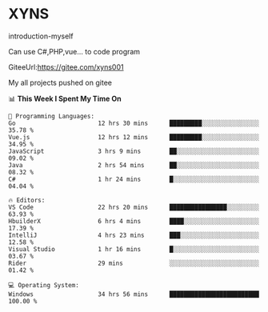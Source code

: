 # XYNS
introduction-myself

Can use C#,PHP,vue... to code program

GiteeUrl:https://gitee.com/xyns001

My all projects pushed on gitee

<!--START_SECTION:waka-->
📊 **This Week I Spent My Time On** 

```text
💬 Programming Languages: 
Go                       12 hrs 30 mins      █████████░░░░░░░░░░░░░░░░   35.78 % 
Vue.js                   12 hrs 12 mins      █████████░░░░░░░░░░░░░░░░   34.95 % 
JavaScript               3 hrs 9 mins        ██░░░░░░░░░░░░░░░░░░░░░░░   09.02 % 
Java                     2 hrs 54 mins       ██░░░░░░░░░░░░░░░░░░░░░░░   08.32 % 
C#                       1 hr 24 mins        █░░░░░░░░░░░░░░░░░░░░░░░░   04.04 % 

🔥 Editors: 
VS Code                  22 hrs 20 mins      ████████████████░░░░░░░░░   63.93 % 
HbuilderX                6 hrs 4 mins        ████░░░░░░░░░░░░░░░░░░░░░   17.39 % 
IntelliJ                 4 hrs 23 mins       ███░░░░░░░░░░░░░░░░░░░░░░   12.58 % 
Visual Studio            1 hr 16 mins        █░░░░░░░░░░░░░░░░░░░░░░░░   03.67 % 
Rider                    29 mins             ░░░░░░░░░░░░░░░░░░░░░░░░░   01.42 % 

💻 Operating System: 
Windows                  34 hrs 56 mins      █████████████████████████   100.00 % 
```


<!--END_SECTION:waka-->
